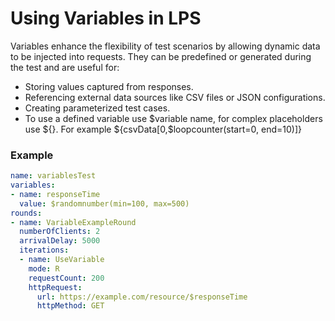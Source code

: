 
# Using Variables in LPS

Variables enhance the flexibility of test scenarios by allowing dynamic data to be injected into requests. They can be predefined or generated during the test and are useful for:
- Storing values captured from responses.
- Referencing external data sources like CSV files or JSON configurations.
- Creating parameterized test cases.
- To use a defined variable use $variable name, for complex placeholders use ${}. For example ${csvData[0,$loopcounter(start=0, end=10)]}

### Example
```yaml
name: variablesTest
variables:
- name: responseTime
  value: $randomnumber(min=100, max=500)
rounds:
- name: VariableExampleRound
  numberOfClients: 2
  arrivalDelay: 5000
  iterations:
  - name: UseVariable
    mode: R
    requestCount: 200
    httpRequest:
      url: https://example.com/resource/$responseTime
      httpMethod: GET
```
